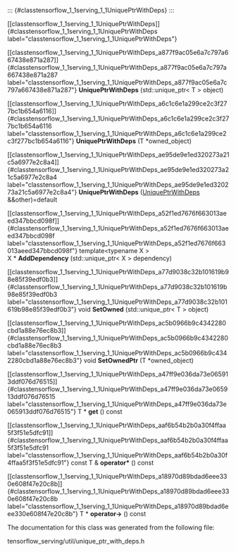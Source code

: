 ::: {#classtensorflow_1_1serving_1_1UniquePtrWithDeps}
:::

[\[classtensorflow\_1\_1serving\_1\_1UniquePtrWithDeps\]]{#classtensorflow_1_1serving_1_1UniquePtrWithDeps
label="classtensorflow_1_1serving_1_1UniquePtrWithDeps"}

[\[classtensorflow\_1\_1serving\_1\_1UniquePtrWithDeps\_a877f9ac05e6a7c797a667438e871a287\]]{#classtensorflow_1_1serving_1_1UniquePtrWithDeps_a877f9ac05e6a7c797a667438e871a287
label="classtensorflow_1_1serving_1_1UniquePtrWithDeps_a877f9ac05e6a7c797a667438e871a287"}
**UniquePtrWithDeps** (std::unique\_ptr$<$ T $>$ object)

[\[classtensorflow\_1\_1serving\_1\_1UniquePtrWithDeps\_a6c1c6e1a299ce2c3f277bc1b654a6116\]]{#classtensorflow_1_1serving_1_1UniquePtrWithDeps_a6c1c6e1a299ce2c3f277bc1b654a6116
label="classtensorflow_1_1serving_1_1UniquePtrWithDeps_a6c1c6e1a299ce2c3f277bc1b654a6116"}
**UniquePtrWithDeps** (T $\ast$owned\_object)

[\[classtensorflow\_1\_1serving\_1\_1UniquePtrWithDeps\_ae95de9e1ed320273a21c5a6977e2c8a4\]]{#classtensorflow_1_1serving_1_1UniquePtrWithDeps_ae95de9e1ed320273a21c5a6977e2c8a4
label="classtensorflow_1_1serving_1_1UniquePtrWithDeps_ae95de9e1ed320273a21c5a6977e2c8a4"}
**UniquePtrWithDeps**
([UniquePtrWithDeps](#classtensorflow_1_1serving_1_1UniquePtrWithDeps)
&&other)=default

[\[classtensorflow\_1\_1serving\_1\_1UniquePtrWithDeps\_a52f1ed7676f663013aeed347bbcd098f\]]{#classtensorflow_1_1serving_1_1UniquePtrWithDeps_a52f1ed7676f663013aeed347bbcd098f
label="classtensorflow_1_1serving_1_1UniquePtrWithDeps_a52f1ed7676f663013aeed347bbcd098f"}
template$<$typename X $>$ \
X $\ast$ **AddDependency** (std::unique\_ptr$<$ X $>$ dependency)

[\[classtensorflow\_1\_1serving\_1\_1UniquePtrWithDeps\_a77d9038c32b101619b98e85f39edf0b3\]]{#classtensorflow_1_1serving_1_1UniquePtrWithDeps_a77d9038c32b101619b98e85f39edf0b3
label="classtensorflow_1_1serving_1_1UniquePtrWithDeps_a77d9038c32b101619b98e85f39edf0b3"}
void **SetOwned** (std::unique\_ptr$<$ T $>$ object)

[\[classtensorflow\_1\_1serving\_1\_1UniquePtrWithDeps\_ac5b0966b9c4342280cbd1a88e76ec8b3\]]{#classtensorflow_1_1serving_1_1UniquePtrWithDeps_ac5b0966b9c4342280cbd1a88e76ec8b3
label="classtensorflow_1_1serving_1_1UniquePtrWithDeps_ac5b0966b9c4342280cbd1a88e76ec8b3"}
void **SetOwnedPtr** (T $\ast$owned\_object)

[\[classtensorflow\_1\_1serving\_1\_1UniquePtrWithDeps\_a47ff9e036da73e065913ddf076d76515\]]{#classtensorflow_1_1serving_1_1UniquePtrWithDeps_a47ff9e036da73e065913ddf076d76515
label="classtensorflow_1_1serving_1_1UniquePtrWithDeps_a47ff9e036da73e065913ddf076d76515"}
T $\ast$ **get** () const

[\[classtensorflow\_1\_1serving\_1\_1UniquePtrWithDeps\_aaf6b54b2b0a30f4ffaa5f3f51e5dfc91\]]{#classtensorflow_1_1serving_1_1UniquePtrWithDeps_aaf6b54b2b0a30f4ffaa5f3f51e5dfc91
label="classtensorflow_1_1serving_1_1UniquePtrWithDeps_aaf6b54b2b0a30f4ffaa5f3f51e5dfc91"}
const T & **operator$\ast$** () const

[\[classtensorflow\_1\_1serving\_1\_1UniquePtrWithDeps\_a18970d89bdad6eee330e608f47e20c8b\]]{#classtensorflow_1_1serving_1_1UniquePtrWithDeps_a18970d89bdad6eee330e608f47e20c8b
label="classtensorflow_1_1serving_1_1UniquePtrWithDeps_a18970d89bdad6eee330e608f47e20c8b"}
T $\ast$ **operator-$>$** () const

The documentation for this class was generated from the following file:

tensorflow\_serving/util/unique\_ptr\_with\_deps.h
